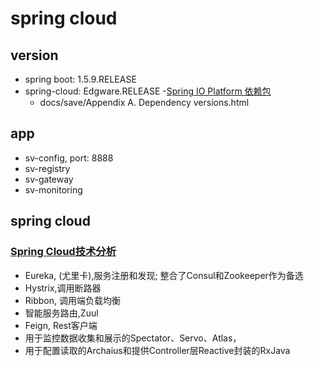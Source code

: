 spring cloud
===

version
---

- spring boot: 1.5.9.RELEASE
- spring-cloud: Edgware.RELEASE
-[Spring IO Platform 依赖包](https://docs.spring.io/platform/docs/Brussels-SR6/reference/htmlsingle/#appendix-dependency-versions)
  - docs/save/Appendix A. Dependency versions.html
  
app
---

- sv-config, port: 8888
- sv-registry
- sv-gateway
- sv-monitoring

spring cloud
---

### [Spring Cloud技术分析](http://tech.lede.com/2017/03/15/rd/server/SpringCloud0/)

- Eureka, (尤里卡),服务注册和发现; 整合了Consul和Zookeeper作为备选
- Hystrix,调用断路器
- Ribbon, 调用端负载均衡
- 智能服务路由,Zuul
- Feign, Rest客户端
- 用于监控数据收集和展示的Spectator、Servo、Atlas，
- 用于配置读取的Archaius和提供Controller层Reactive封装的RxJava

